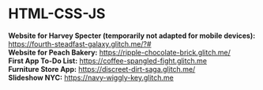 # HTML-CSS-JS

**Website for Harvey Specter (temporarily not adapted for mobile devices):** https://fourth-steadfast-galaxy.glitch.me/?# <br />
**Website for Peach Bakery:** https://ripple-chocolate-brick.glitch.me/  <br />
**First App To-Do List:** https://coffee-spangled-fight.glitch.me <br />
**Furniture Store App:** https://discreet-dirt-saga.glitch.me/ <br />
**Slideshow NYC:** https://navy-wiggly-key.glitch.me <br />
